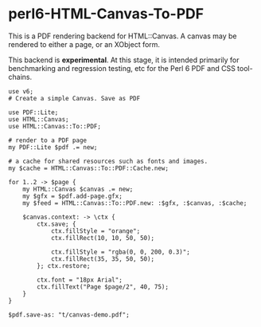 # perl6-HTML-Canvas-To-PDF

This is a PDF rendering backend for HTML::Canvas. A canvas may be rendered to either a page, or an XObject form.

This backend is **experimental**. At this stage, it is intended primarily for benchmarking and regression testing, etc for the Perl 6 PDF and CSS tool-chains.

```
use v6;
# Create a simple Canvas. Save as PDF

use PDF::Lite;
use HTML::Canvas;
use HTML::Canvas::To::PDF;

# render to a PDF page
my PDF::Lite $pdf .= new;

# a cache for shared resources such as fonts and images.
my $cache = HTML::Canvas::To::PDF::Cache.new;

for 1..2 -> $page {
    my HTML::Canvas $canvas .= new;
    my $gfx = $pdf.add-page.gfx;
    my $feed = HTML::Canvas::To::PDF.new: :$gfx, :$canvas, :$cache;

    $canvas.context: -> \ctx {
        ctx.save; {
            ctx.fillStyle = "orange";
            ctx.fillRect(10, 10, 50, 50);

            ctx.fillStyle = "rgba(0, 0, 200, 0.3)";
            ctx.fillRect(35, 35, 50, 50);
        }; ctx.restore;

        ctx.font = "18px Arial";
        ctx.fillText("Page $page/2", 40, 75);
    }
}

$pdf.save-as: "t/canvas-demo.pdf";
```
